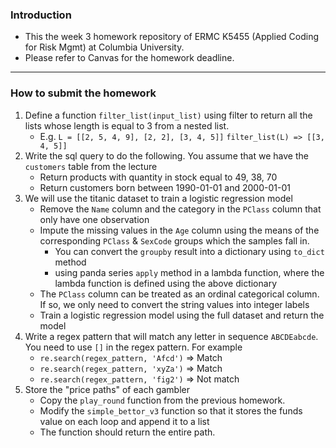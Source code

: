 ### Introduction
- This the week 3 homework repository of ERMC K5455 (Applied Coding for Risk Mgmt) at Columbia University. 
- Please refer to Canvas for the homework deadline.

<hr>

### How to submit the homework

1. Define a function `filter_list(input_list)` using filter to return all the lists whose length is equal to 3 from a nested list. 
   - E.g. `L = [[2, 5, 4, 9], [2, 2], [3, 4, 5]]` `filter_list(L) => [[3, 4, 5]]`
2. Write the sql query to do the following. You assume that we have the `customers` table from the lecture
   - Return products with quantity in stock equal to 49, 38, 70
   - Return customers born between 1990-01-01 and 2000-01-01
3. We will use the titanic dataset to train a logistic regression model
   - Remove the `Name` column and the category in the `PClass` column that only have one observation
   - Impute the missing values in the `Age` column using the means of the corresponding `PClass` & `SexCode` groups which the samples fall in.
     - You can convert the `groupby` result into a dictionary using `to_dict` method
     - using panda series `apply` method in a lambda function, where the lambda function is defined using the above dictionary
   - The `PClass` column can be treated as an ordinal categorical column. If so, we only need to convert the string values into integer labels
   - Train a logistic regression model using the full dataset and return the model
4. Write a regex pattern that will match any letter in sequence `ABCDEabcde`. You need to use `[]` in the regex pattern. For example
   - `re.search(regex_pattern, 'Afcd')` => Match
   - `re.search(regex_pattern, 'xyZa')` => Match
   - `re.search(regex_pattern, 'fig2')` => Not match
5. Store the "price paths" of each gambler
   - Copy the `play_round` function from the previous homework.
   - Modify the `simple_bettor_v3` function so that it stores the funds value on each loop and append it to a list
   - The function should return the entire path.
